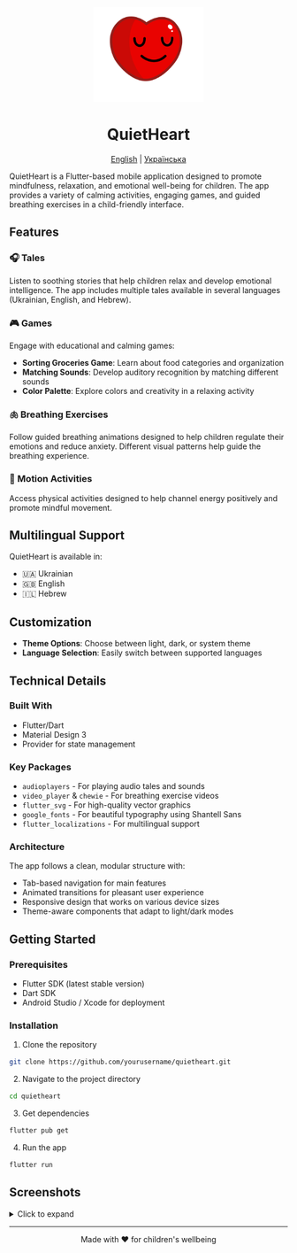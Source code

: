 <p align="center">
  <img src="assets/images/breathe_black.png" alt="QuietHeart Logo" width="200"/>
</p>

<p align="center">
  <h1 align="center">QuietHeart</h1>
</p>

<p align="center">
  <a href="README.md">English</a> |
  <a href="README.uk.md">Українська</a>
</p>

QuietHeart is a Flutter-based mobile application designed to promote mindfulness, relaxation, and emotional well-being for children. The app provides a variety of calming activities, engaging games, and guided breathing exercises in a child-friendly interface.

## Features

### 🎧 Tales

Listen to soothing stories that help children relax and develop emotional intelligence. The app includes multiple tales available in several languages (Ukrainian, English, and Hebrew).

### 🎮 Games

Engage with educational and calming games:

-   **Sorting Groceries Game**: Learn about food categories and organization
-   **Matching Sounds**: Develop auditory recognition by matching different sounds
-   **Color Palette**: Explore colors and creativity in a relaxing activity

### 🫁 Breathing Exercises

Follow guided breathing animations designed to help children regulate their emotions and reduce anxiety. Different visual patterns help guide the breathing experience.

### 🏃 Motion Activities

Access physical activities designed to help channel energy positively and promote mindful movement.

## Multilingual Support

QuietHeart is available in:

-   🇺🇦 Ukrainian
-   🇬🇧 English
-   🇮🇱 Hebrew

## Customization

-   **Theme Options**: Choose between light, dark, or system theme
-   **Language Selection**: Easily switch between supported languages

## Technical Details

### Built With

-   Flutter/Dart
-   Material Design 3
-   Provider for state management

### Key Packages

-   `audioplayers` - For playing audio tales and sounds
-   `video_player` & `chewie` - For breathing exercise videos
-   `flutter_svg` - For high-quality vector graphics
-   `google_fonts` - For beautiful typography using Shantell Sans
-   `flutter_localizations` - For multilingual support

### Architecture

The app follows a clean, modular structure with:

-   Tab-based navigation for main features
-   Animated transitions for pleasant user experience
-   Responsive design that works on various device sizes
-   Theme-aware components that adapt to light/dark modes

## Getting Started

### Prerequisites

-   Flutter SDK (latest stable version)
-   Dart SDK
-   Android Studio / Xcode for deployment

### Installation

1. Clone the repository

```bash
git clone https://github.com/yourusername/quietheart.git
```

2. Navigate to the project directory

```bash
cd quietheart
```

3. Get dependencies

```bash
flutter pub get
```

4. Run the app

```bash
flutter run
```

## Screenshots

<details>
<summary>Click to expand</summary>

<img src="screenshots/splash.png" height="700">
<img src="screenshots/tales.png" height="700">
<img src="screenshots/drawer.png" height="700">
<img src="screenshots/games.png" height="700">
<img src="screenshots/games_colors.png" height="700">
<img src="screenshots/games_sort.png" height="700">
<img src="screenshots/games_sounds.png" height="700">
<img src="screenshots/breathe.png" height="700">
<img src="screenshots/motions.png" height="700">

</details>

---

<p align="center">Made with ❤️ for children's wellbeing</p>
